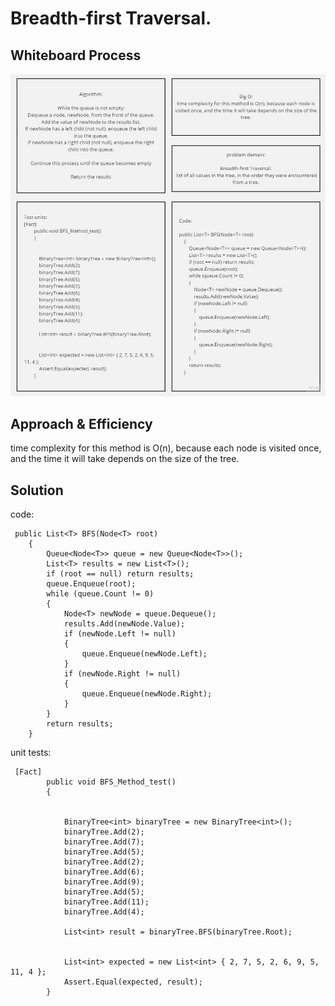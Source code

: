 # Breadth-first Traversal.

## Whiteboard Process
![whiteboard](/assets/BFS.jpg)


## Approach & Efficiency
time complexity for this method is O(n), because each node is visited once, and the time it will take depends on the size of the tree.


## Solution
code:
```
 public List<T> BFS(Node<T> root)
    {
        Queue<Node<T>> queue = new Queue<Node<T>>();
        List<T> results = new List<T>();
        if (root == null) return results;
        queue.Enqueue(root);
        while (queue.Count != 0)
        {
            Node<T> newNode = queue.Dequeue();
            results.Add(newNode.Value);
            if (newNode.Left != null)
            {
                queue.Enqueue(newNode.Left);
            }
            if (newNode.Right != null)
            {
                queue.Enqueue(newNode.Right);
            }
        }
        return results;
    }
```

unit tests:
```
 [Fact]
        public void BFS_Method_test()
        {


            BinaryTree<int> binaryTree = new BinaryTree<int>();
            binaryTree.Add(2);
            binaryTree.Add(7);
            binaryTree.Add(5);
            binaryTree.Add(2);
            binaryTree.Add(6);
            binaryTree.Add(9);
            binaryTree.Add(5);
            binaryTree.Add(11);
            binaryTree.Add(4);

            List<int> result = binaryTree.BFS(binaryTree.Root);


            List<int> expected = new List<int> { 2, 7, 5, 2, 6, 9, 5, 11, 4 };
            Assert.Equal(expected, result);
        }

```

